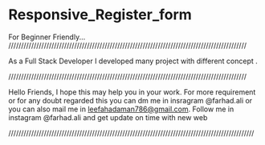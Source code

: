 # Responsive_Register_form
For Beginner Friendly...
//////////////////////////////////////////////////////////////////////////////////////////////

As a Full Stack Developer I developed many project with different concept .

//////////////////////////////////////////////////////////////////////////////////////////////

Hello Friends, I hope this may help you in your work. 
For more requirement or for any doubt regarded this you can dm me in insragram @farhad.ali 
or you can also mail me in leefahadaman786@gmail.com.
Follow me in instagram @farhad.ali and get update on time with new web

/////////////////////////////////////////////////////////////////////////////////////////////////
